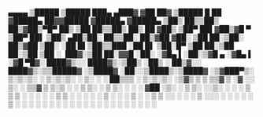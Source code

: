 
▄▄▄▄    ▒█████   ▒█████   ███▄ ▄███▓   ▓██   ██▓ ▒█████   █    ██    ▓█████▄  ██▓▓█████ ▓█████▄
▓█████▄ ▒██▒  ██▒▒██▒  ██▒▓██▒▀█▀ ██▒    ▒██  ██▒▒██▒  ██▒ ██  ▓██▒   ▒██▀ ██▌▓██▒▓█   ▀ ▒██▀ ██▌
▒██▒ ▄██▒██░  ██▒▒██░  ██▒▓██    ▓██░     ▒██ ██░▒██░  ██▒▓██  ▒██░   ░██   █▌▒██▒▒███   ░██   █▌
▒██░█▀  ▒██   ██░▒██   ██░▒██    ▒██      ░ ▐██▓░▒██   ██░▓▓█  ░██░   ░▓█▄   ▌░██░▒▓█  ▄ ░▓█▄   ▌
░▓█  ▀█▓░ ████▓▒░░ ████▓▒░▒██▒   ░██▒     ░ ██▒▓░░ ████▓▒░▒▒█████▓    ░▒████▓ ░██░░▒████▒░▒████▓
░▒▓███▀▒░ ▒░▒░▒░ ░ ▒░▒░▒░ ░ ▒░   ░  ░      ██▒▒▒ ░ ▒░▒░▒░ ░▒▓▒ ▒ ▒     ▒▒▓  ▒ ░▓  ░░ ▒░ ░ ▒▒▓  ▒
▒░▒   ░   ░ ▒ ▒░   ░ ▒ ▒░ ░  ░      ░    ▓██ ░▒░   ░ ▒ ▒░ ░░▒░ ░ ░     ░ ▒  ▒  ▒ ░ ░ ░  ░ ░ ▒  ▒
 ░    ░ ░ ░ ░ ▒  ░ ░ ░ ▒  ░      ░       ▒ ▒ ░░  ░ ░ ░ ▒   ░░░ ░ ░     ░ ░  ░  ▒ ░   ░    ░ ░  ░
 ░          ░ ░      ░ ░         ░       ░ ░         ░ ░     ░           ░     ░     ░  ░   ░












